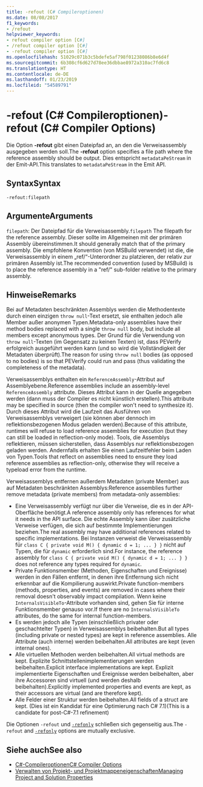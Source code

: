 ```yaml
---
title: -refout (C# Compileroptionen)
ms.date: 08/08/2017
f1_keywords:
- /refout
helpviewer_keywords:
- refout compiler option [C#]
- /refout compiler option [C#]
- -refout compiler option [C#]
ms.openlocfilehash: 51029c071b3c5bdefe5af798f01238086b8e6d4f
ms.sourcegitcommit: 6b308cf6d627d78ee36dbbae8972a310ac7fd6c8
ms.translationtype: HT
ms.contentlocale: de-DE
ms.lasthandoff: 01/23/2019
ms.locfileid: "54589791"
---
```

# <a name="-refout-c-compiler-options"></a><span data-ttu-id="a0cfa-102">-refout (C# Compileroptionen)</span><span class="sxs-lookup"><span data-stu-id="a0cfa-102">-refout (C# Compiler Options)</span></span>

<span data-ttu-id="a0cfa-103">Die Option **-refout** gibt einen Dateipfad an, an den die Verweisassembly ausgegeben werden soll.</span><span class="sxs-lookup"><span data-stu-id="a0cfa-103">The **-refout** option specifies a file path where the reference assembly should be output.</span></span> <span data-ttu-id="a0cfa-104">Dies entspricht `metadataPeStream` in der Emit-API.</span><span class="sxs-lookup"><span data-stu-id="a0cfa-104">This translates to `metadataPeStream` in the Emit API.</span></span>

## <a name="syntax"></a><span data-ttu-id="a0cfa-105">Syntax</span><span class="sxs-lookup"><span data-stu-id="a0cfa-105">Syntax</span></span>

```console
-refout:filepath
```

## <a name="arguments"></a><span data-ttu-id="a0cfa-106">Argumente</span><span class="sxs-lookup"><span data-stu-id="a0cfa-106">Arguments</span></span>

 <span data-ttu-id="a0cfa-107">`filepath`: Der Dateipfad für die Verweisassembly.</span><span class="sxs-lookup"><span data-stu-id="a0cfa-107">`filepath` The filepath for the reference assembly.</span></span> <span data-ttu-id="a0cfa-108">Dieser sollte im Allgemeinen mit der primären Assembly übereinstimmen.</span><span class="sxs-lookup"><span data-stu-id="a0cfa-108">It should generally match that of the primary assembly.</span></span> <span data-ttu-id="a0cfa-109">Die empfohlene Konvention (von MSBuild verwendet) ist die, die Verweisassembly in einem „ref/“-Unterordner zu platzieren, der relativ zur primären Assembly ist.</span><span class="sxs-lookup"><span data-stu-id="a0cfa-109">The recommended convention (used by MSBuild) is to place the reference assembly in a "ref/" sub-folder relative to the primary assembly.</span></span>

## <a name="remarks"></a><span data-ttu-id="a0cfa-110">Hinweise</span><span class="sxs-lookup"><span data-stu-id="a0cfa-110">Remarks</span></span>

<span data-ttu-id="a0cfa-111">Bei auf Metadaten beschränkten Assemblys werden die Methodentexte durch einen einzigen `throw null`-Text ersetzt, sie enthalten jedoch alle Member außer anonymen Typen.</span><span class="sxs-lookup"><span data-stu-id="a0cfa-111">Metadata-only assemblies have their method bodies replaced with a single `throw null` body, but include all members except anonymous types.</span></span> <span data-ttu-id="a0cfa-112">Der Grund für die Verwendung von `throw null`-Texten (im Gegensatz zu keinen Texten) ist, dass PEVerify erfolgreich ausgeführt werden kann (und so wird die Vollständigkeit der Metadaten überprüft).</span><span class="sxs-lookup"><span data-stu-id="a0cfa-112">The reason for using `throw null` bodies (as opposed to no bodies) is so that PEVerify could run and pass (thus validating the completeness of the metadata).</span></span>

<span data-ttu-id="a0cfa-113">Verweisassemblys enthalten ein `ReferenceAssembly`-Attribut auf Assemblyebene.</span><span class="sxs-lookup"><span data-stu-id="a0cfa-113">Reference assemblies include an assembly-level `ReferenceAssembly` attribute.</span></span> <span data-ttu-id="a0cfa-114">Dieses Attribut kann in der Quelle angegeben werden (dann muss der Compiler es nicht künstlich erstellen).</span><span class="sxs-lookup"><span data-stu-id="a0cfa-114">This attribute may be specified in source (then the compiler won't need to synthesize it).</span></span> <span data-ttu-id="a0cfa-115">Durch dieses Attribut wird die Laufzeit das Ausführen von Verweisassemblys verweigert (sie können aber dennoch im reflektionsbezogenen Modus geladen werden).</span><span class="sxs-lookup"><span data-stu-id="a0cfa-115">Because of this attribute, runtimes will refuse to load reference assemblies for execution (but they can still be loaded in reflection-only mode).</span></span> <span data-ttu-id="a0cfa-116">Tools, die Assemblys reflektieren, müssen sicherstellen, dass Assemblys nur reflektionsbezogen geladen werden. Andernfalls erhalten Sie einen Laufzeitfehler beim Laden von Typen.</span><span class="sxs-lookup"><span data-stu-id="a0cfa-116">Tools that reflect on assemblies need to ensure they load reference assemblies as reflection-only, otherwise they will receive a typeload error from the runtime.</span></span>

<span data-ttu-id="a0cfa-117">Verweisassemblys entfernen außerdem Metadaten (private Member) aus auf Metadaten beschränkten Assemblys:</span><span class="sxs-lookup"><span data-stu-id="a0cfa-117">Reference assemblies further remove metadata (private members) from metadata-only assemblies:</span></span>

- <span data-ttu-id="a0cfa-118">Eine Verweisassembly verfügt nur über die Verweise, die es in der API-Oberfläche benötigt.</span><span class="sxs-lookup"><span data-stu-id="a0cfa-118">A reference assembly only has references for what it needs in the API surface.</span></span> <span data-ttu-id="a0cfa-119">Die echte Assembly kann über zusätzliche Verweise verfügen, die sich auf bestimmte Implementierungen beziehen.</span><span class="sxs-lookup"><span data-stu-id="a0cfa-119">The real assembly may have additional references related to specific implementations.</span></span> <span data-ttu-id="a0cfa-120">Bei Instanzen verweist die Verweisassembly für `class C { private void M() { dynamic d = 1; ... } }` nicht auf Typen, die für `dynamic` erforderlich sind.</span><span class="sxs-lookup"><span data-stu-id="a0cfa-120">For instance, the reference assembly for `class C { private void M() { dynamic d = 1; ... } }` does not reference any types required for `dynamic`.</span></span>
- <span data-ttu-id="a0cfa-121">Private Funktionsmember (Methoden, Eigenschaften und Ereignisse) werden in den Fällen entfernt, in denen ihre Entfernung sich nicht erkennbar auf die Kompilierung auswirkt.</span><span class="sxs-lookup"><span data-stu-id="a0cfa-121">Private function-members (methods, properties, and events) are removed in cases where their removal doesn't observably impact compilation.</span></span> <span data-ttu-id="a0cfa-122">Wenn keine `InternalsVisibleTo`-Attribute vorhanden sind, gehen Sie für interne Funktionsmember genauso vor.</span><span class="sxs-lookup"><span data-stu-id="a0cfa-122">If there are no `InternalsVisibleTo` attributes, do the same for internal function-members.</span></span>
- <span data-ttu-id="a0cfa-123">Es werden jedoch alle Typen (einschließlich privater oder geschachtelter Typen) in Verweisassemblys beibehalten.</span><span class="sxs-lookup"><span data-stu-id="a0cfa-123">But all types (including private or nested types) are kept in reference assemblies.</span></span> <span data-ttu-id="a0cfa-124">Alle Attribute (auch interne) werden beibehalten.</span><span class="sxs-lookup"><span data-stu-id="a0cfa-124">All attributes are kept (even internal ones).</span></span>
- <span data-ttu-id="a0cfa-125">Alle virtuellen Methoden werden beibehalten.</span><span class="sxs-lookup"><span data-stu-id="a0cfa-125">All virtual methods are kept.</span></span> <span data-ttu-id="a0cfa-126">Explizite Schnittstellenimplementierungen werden beibehalten.</span><span class="sxs-lookup"><span data-stu-id="a0cfa-126">Explicit interface implementations are kept.</span></span> <span data-ttu-id="a0cfa-127">Explizit implementierte Eigenschaften und Ereignisse werden beibehalten, aber ihre Accessoren sind virtuell (und werden deshalb beibehalten).</span><span class="sxs-lookup"><span data-stu-id="a0cfa-127">Explicitly implemented properties and events are kept, as their accessors are virtual (and are therefore kept).</span></span>
- <span data-ttu-id="a0cfa-128">Alle Felder einer Struktur werden beibehalten.</span><span class="sxs-lookup"><span data-stu-id="a0cfa-128">All fields of a struct are kept.</span></span> <span data-ttu-id="a0cfa-129">(Dies ist ein Kandidat für eine Optimierung nach C# 7.1)</span><span class="sxs-lookup"><span data-stu-id="a0cfa-129">(This is a candidate for post-C#-7.1 refinement)</span></span>

<span data-ttu-id="a0cfa-130">Die Optionen `-refout` und [`-refonly`](refonly-compiler-option.md) schließen sich gegenseitig aus.</span><span class="sxs-lookup"><span data-stu-id="a0cfa-130">The `-refout` and [`-refonly`](refonly-compiler-option.md) options are mutually exclusive.</span></span>

## <a name="see-also"></a><span data-ttu-id="a0cfa-131">Siehe auch</span><span class="sxs-lookup"><span data-stu-id="a0cfa-131">See also</span></span>

- [<span data-ttu-id="a0cfa-132">C#-Compileroptionen</span><span class="sxs-lookup"><span data-stu-id="a0cfa-132">C# Compiler Options</span></span>](../../../csharp/language-reference/compiler-options/index.md)
- [<span data-ttu-id="a0cfa-133">Verwalten von Projekt- und Projektmappeneigenschaften</span><span class="sxs-lookup"><span data-stu-id="a0cfa-133">Managing Project and Solution Properties</span></span>](/visualstudio/ide/managing-project-and-solution-properties)
